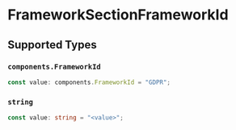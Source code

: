 # FrameworkSectionFrameworkId


## Supported Types

### `components.FrameworkId`

```typescript
const value: components.FrameworkId = "GDPR";
```

### `string`

```typescript
const value: string = "<value>";
```

